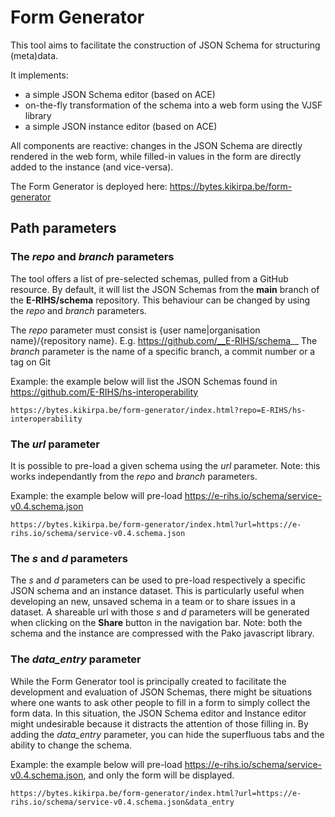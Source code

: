 # Form Generator

This tool aims to facilitate the construction of JSON Schema for structuring (meta)data.

It implements:
- a simple JSON Schema editor (based on ACE)
- on-the-fly transformation of the schema into a web form using the VJSF library
- a simple JSON instance editor (based on ACE)

All components are reactive: changes in the JSON Schema are directly rendered in the web form, while filled-in values in the form are directly added to the instance (and vice-versa).

The Form Generator is deployed here: https://bytes.kikirpa.be/form-generator

## Path parameters

### The _repo_ and _branch_ parameters

The tool offers a list of pre-selected schemas, pulled from a GitHub resource. By default, it will list the JSON Schemas from the __main__ branch of the __E-RIHS/schema__ repository.
This behaviour can be changed by using the _repo_ and _branch_ parameters.

The _repo_ parameter must consist is {user name|organisation name}/{repository name}. E.g. https://github.com/__E-RIHS/schema__
The _branch_ parameter is the name of a specific branch, a commit number or a tag on Git

Example: the example below will list the JSON Schemas found in https://github.com/E-RIHS/hs-interoperability

```
https://bytes.kikirpa.be/form-generator/index.html?repo=E-RIHS/hs-interoperability
```

### The _url_ parameter

It is possible to pre-load a given schema using the _url_ parameter.
Note: this works independantly from the _repo_ and _branch_ parameters.

Example: the example below will pre-load https://e-rihs.io/schema/service-v0.4.schema.json

```
https://bytes.kikirpa.be/form-generator/index.html?url=https://e-rihs.io/schema/service-v0.4.schema.json
```

### The _s_ and _d_ parameters

The _s_ and _d_ parameters can be used to pre-load respectively a specific JSON schema and an instance dataset. This is particularly useful when developing an new, unsaved schema in a team or to share issues in a dataset.
A shareable url with those _s_ and _d_ parameters will be generated when clicking on the __Share__ button in the navigation bar.
Note: both the schema and the instance are compressed with the Pako javascript library.

### The *data_entry* parameter

While the Form Generator tool is principally created to facilitate the development and evaluation of JSON Schemas, there might be situations where one wants to ask other people to fill in a form to simply collect the form data. In this situation, the JSON Schema editor and Instance editor might undesirable because it distracts the attention of those filling in. By adding the *data_entry* parameter, you can hide the superfluous tabs and the ability to change the schema.

Example: the example below will pre-load https://e-rihs.io/schema/service-v0.4.schema.json, and only the form will be displayed.

```
https://bytes.kikirpa.be/form-generator/index.html?url=https://e-rihs.io/schema/service-v0.4.schema.json&data_entry
```
